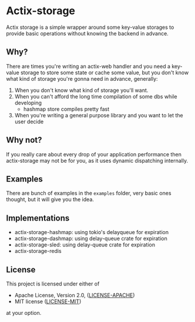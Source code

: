 # Actix-storage

Actix storage is a simple wrapper around some key-value storages to provide basic operations without knowing the backend in advance.

## Why?

There are times you're writing an actix-web handler and you need a key-value storage to store some state or cache some value, but you don't know what kind of storage you're gonna need in advance, generally:

1. When you don't know what kind of storage you'll want.
2. When you can't afford the long time compilation of some dbs while developing
   - hashmap store compiles pretty fast
3. When you're writing a general purpose library and you want to let the user decide

## Why not?

If you really care about every drop of your application performance then actix-storage may not be for you, as it uses dynamic dispatching internally.

## Examples

There are bunch of examples in the `examples` folder, very basic ones thought, but it will give you the idea.

## Implementations

- actix-storage-hashmap: using tokio's delayqueue for expiration
- actix-storage-dashmap: using delay-queue crate for expiration
- actix-storage-sled: using delay-queue crate for expiration
- actix-storage-redis

## License

This project is licensed under either of

- Apache License, Version 2.0, ([LICENSE-APACHE](LICENSE-APACHE))
- MIT license ([LICENSE-MIT](LICENSE-MIT))

at your option.
